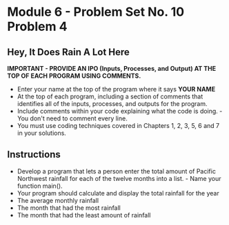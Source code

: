 # Module 6 - Problem Set No. 10 Problem 4

## Hey, It Does Rain A Lot Here

**IMPORTANT - PROVIDE AN IPO (Inputs, Processes, and Output) AT THE TOP OF EACH PROGRAM USING COMMENTS.**

- Enter your name at the top of the program where it says **YOUR NAME**
- At the top of each program, including a section of comments that identifies all of the inputs, processes, and outputs for the program.
- Include comments within your code explaining what the code is doing. - You don't need to comment every line.
- You must use coding techniques covered in Chapters 1, 2, 3, 5, 6 and 7 in your solutions.

## Instructions

- Develop a program that lets a person enter the total amount of Pacific Northwest rainfall for each of the twelve months into a list. - Name your function main().
- Your program should calculate and display the total rainfall for the year
- The average monthly rainfall
- The month that had the most rainfall
- The month that had the least amount of rainfall

